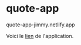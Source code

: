 # quote-app

quote-app-jimmy.netlify.app

Voici le [lien](https:/quote-app-jimmy.netlify.app "lien vers quote-app") de l'application.
